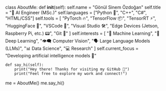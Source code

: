class AboutMe:
    def __init__(self):
        self.name = "Gönül Sinem Özdoğan"
        self.title = "🤖 AI Engineer (MSc.)"
        self.languages = ["Python 🐍", "C++", "C#", "HTML/CSS"]
        self.tools = [
            "PyTorch 🔥", 
            "TensorFlow 📦", 
            "TensorRT ⚡", 
            "HuggingFace 🤗", 
            "VSCode 📝", 
            "Visual Studio 🛠️", 
            "Edge Devices (Jetson, Raspberry Pi, etc.) 📟",
            "Git 🌱"
        ]
        self.interests = [
            "🤖 Machine Learning", 
            "🧠 Deep Learning", 
            "👁️‍🗨️ Computer Vision", 
            "🗣️ Large Language Models (LLMs)", 
            "📊 Data Science",
            "💻 Research"
        ]
        self.current_focus = "Developing artificial intelligence models 🤖"
    
    def say_hi(self):
        print("Hey there! Thanks for visiting my GitHub 👋")
        print("Feel free to explore my work and connect!")

me = AboutMe()
me.say_hi()
